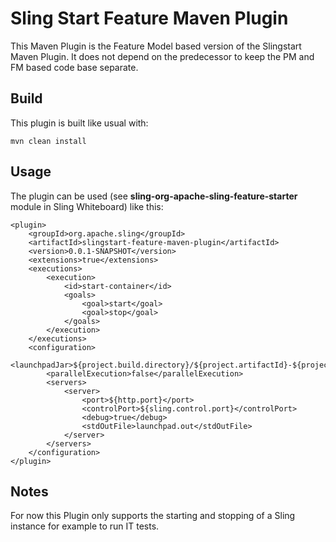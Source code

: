 # Sling Start Feature Maven Plugin

This Maven Plugin is the Feature Model based version of the Slingstart
Maven Plugin. It does not depend on the predecessor to keep the PM and FM
based code base separate.

## Build

This plugin is built like usual with:
```
mvn clean install
```

## Usage

The plugin can be used (see **sling-org-apache-sling-feature-starter**
module in Sling Whiteboard) like this:
```
<plugin>
    <groupId>org.apache.sling</groupId>
    <artifactId>slingstart-feature-maven-plugin</artifactId>
    <version>0.0.1-SNAPSHOT</version>
    <extensions>true</extensions>
    <executions>
        <execution>
            <id>start-container</id>
            <goals>
                <goal>start</goal>
                <goal>stop</goal>
            </goals>
        </execution>
    </executions>
    <configuration>
        <launchpadJar>${project.build.directory}/${project.artifactId}-${project.version}.jar</launchpadJar>
        <parallelExecution>false</parallelExecution>
        <servers>
            <server>
                <port>${http.port}</port>
                <controlPort>${sling.control.port}</controlPort>
                <debug>true</debug>
                <stdOutFile>launchpad.out</stdOutFile>
            </server>
        </servers>
    </configuration>
</plugin>
```

## Notes

For now this Plugin only supports the starting and stopping of a Sling
instance for example to run IT tests.